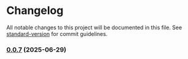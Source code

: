 # Changelog

All notable changes to this project will be documented in this file. See [standard-version](https://github.com/conventional-changelog/standard-version) for commit guidelines.

### [0.0.7](https://github.com/felipap/nudge/compare/v0.0.8...v0.0.7) (2025-06-29)
